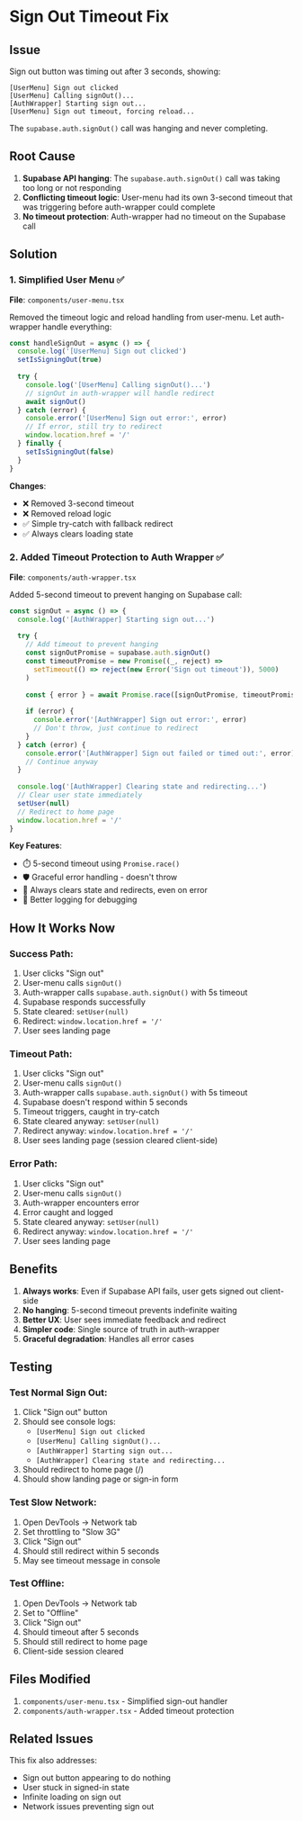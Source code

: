 # Sign Out Timeout Fix

## Issue
Sign out button was timing out after 3 seconds, showing:
```
[UserMenu] Sign out clicked
[UserMenu] Calling signOut()...
[AuthWrapper] Starting sign out...
[UserMenu] Sign out timeout, forcing reload...
```

The `supabase.auth.signOut()` call was hanging and never completing.

## Root Cause
1. **Supabase API hanging**: The `supabase.auth.signOut()` call was taking too long or not responding
2. **Conflicting timeout logic**: User-menu had its own 3-second timeout that was triggering before auth-wrapper could complete
3. **No timeout protection**: Auth-wrapper had no timeout on the Supabase call

## Solution

### 1. Simplified User Menu ✅
**File**: `components/user-menu.tsx`

Removed the timeout logic and reload handling from user-menu. Let auth-wrapper handle everything:

```typescript
const handleSignOut = async () => {
  console.log('[UserMenu] Sign out clicked')
  setIsSigningOut(true)
  
  try {
    console.log('[UserMenu] Calling signOut()...')
    // signOut in auth-wrapper will handle redirect
    await signOut()
  } catch (error) {
    console.error('[UserMenu] Sign out error:', error)
    // If error, still try to redirect
    window.location.href = '/'
  } finally {
    setIsSigningOut(false)
  }
}
```

**Changes**:
- ❌ Removed 3-second timeout
- ❌ Removed reload logic
- ✅ Simple try-catch with fallback redirect
- ✅ Always clears loading state

### 2. Added Timeout Protection to Auth Wrapper ✅
**File**: `components/auth-wrapper.tsx`

Added 5-second timeout to prevent hanging on Supabase call:

```typescript
const signOut = async () => {
  console.log('[AuthWrapper] Starting sign out...')
  
  try {
    // Add timeout to prevent hanging
    const signOutPromise = supabase.auth.signOut()
    const timeoutPromise = new Promise((_, reject) => 
      setTimeout(() => reject(new Error('Sign out timeout')), 5000)
    )
    
    const { error } = await Promise.race([signOutPromise, timeoutPromise]) as any
    
    if (error) {
      console.error('[AuthWrapper] Sign out error:', error)
      // Don't throw, just continue to redirect
    }
  } catch (error) {
    console.error('[AuthWrapper] Sign out failed or timed out:', error)
    // Continue anyway
  }
  
  console.log('[AuthWrapper] Clearing state and redirecting...')
  // Clear user state immediately
  setUser(null)
  // Redirect to home page
  window.location.href = '/'
}
```

**Key Features**:
- ⏱️ 5-second timeout using `Promise.race()`
- 🛡️ Graceful error handling - doesn't throw
- 🔄 Always clears state and redirects, even on error
- 📝 Better logging for debugging

## How It Works Now

### Success Path:
1. User clicks "Sign out"
2. User-menu calls `signOut()`
3. Auth-wrapper calls `supabase.auth.signOut()` with 5s timeout
4. Supabase responds successfully
5. State cleared: `setUser(null)`
6. Redirect: `window.location.href = '/'`
7. User sees landing page

### Timeout Path:
1. User clicks "Sign out"
2. User-menu calls `signOut()`
3. Auth-wrapper calls `supabase.auth.signOut()` with 5s timeout
4. Supabase doesn't respond within 5 seconds
5. Timeout triggers, caught in try-catch
6. State cleared anyway: `setUser(null)`
7. Redirect anyway: `window.location.href = '/'`
8. User sees landing page (session cleared client-side)

### Error Path:
1. User clicks "Sign out"
2. User-menu calls `signOut()`
3. Auth-wrapper encounters error
4. Error caught and logged
5. State cleared anyway: `setUser(null)`
6. Redirect anyway: `window.location.href = '/'`
7. User sees landing page

## Benefits

1. **Always works**: Even if Supabase API fails, user gets signed out client-side
2. **No hanging**: 5-second timeout prevents indefinite waiting
3. **Better UX**: User sees immediate feedback and redirect
4. **Simpler code**: Single source of truth in auth-wrapper
5. **Graceful degradation**: Handles all error cases

## Testing

### Test Normal Sign Out:
1. Click "Sign out" button
2. Should see console logs:
   - `[UserMenu] Sign out clicked`
   - `[UserMenu] Calling signOut()...`
   - `[AuthWrapper] Starting sign out...`
   - `[AuthWrapper] Clearing state and redirecting...`
3. Should redirect to home page (/)
4. Should show landing page or sign-in form

### Test Slow Network:
1. Open DevTools → Network tab
2. Set throttling to "Slow 3G"
3. Click "Sign out"
4. Should still redirect within 5 seconds
5. May see timeout message in console

### Test Offline:
1. Open DevTools → Network tab
2. Set to "Offline"
3. Click "Sign out"
4. Should timeout after 5 seconds
5. Should still redirect to home page
6. Client-side session cleared

## Files Modified

1. `components/user-menu.tsx` - Simplified sign-out handler
2. `components/auth-wrapper.tsx` - Added timeout protection

## Related Issues

This fix also addresses:
- Sign out button appearing to do nothing
- User stuck in signed-in state
- Infinite loading on sign out
- Network issues preventing sign out
